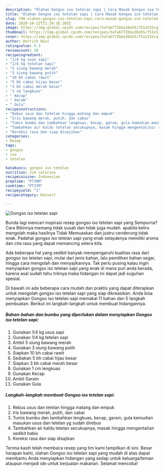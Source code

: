 ```yaml
---
description: "Olahan Gongso iso tetelan sapi | Cara Masak Gongso iso tetelan sapi Yang Lezat"
title: "Olahan Gongso iso tetelan sapi | Cara Masak Gongso iso tetelan sapi Yang Lezat"
slug: 798-olahan-gongso-iso-tetelan-sapi-cara-masak-gongso-iso-tetelan-sapi-yang-lezat
date: 2020-10-22T21:39:28.203Z
image: https://img-global.cpcdn.com/recipes/5afab772bba30a55/751x532cq70/gongso-iso-tetelan-sapi-foto-resep-utama.jpg
thumbnail: https://img-global.cpcdn.com/recipes/5afab772bba30a55/751x532cq70/gongso-iso-tetelan-sapi-foto-resep-utama.jpg
cover: https://img-global.cpcdn.com/recipes/5afab772bba30a55/751x532cq70/gongso-iso-tetelan-sapi-foto-resep-utama.jpg
author: Derrick Bass
ratingvalue: 4.3
reviewcount: 10
recipeingredient:
- "1/4 kg usus sapi"
- "1/4 kg tetelan sapi"
- "5 siung bawang merah"
- "3 siung bawang putih"
- "10 bh cabai rawit"
- "5 bh cabai hijau besar"
- "3 bh cabai merah besar"
- "1 cm lengkuas"
- " Kecap"
- " Garam"
- " Gula"
recipeinstructions:
- "Rebus usus dan tetelan hingga matang dan empuk"
- "Iris bawang merah, putih, dan cabai"
- "Tumis bumbu dan tambahkan lengkuas, kecap, garam, gula kemudian masukan usus dan tetelan yg sudah direbus"
- "Tambahkan air kaldu tetelan secukupnya, masak hingga mengental/air sedikit habis"
- "Koreksi rasa dan siap disajikan"
categories:
- Resep
tags:
- gongso
- iso
- tetelan

katakunci: gongso iso tetelan 
nutrition: 224 calories
recipecuisine: Indonesian
preptime: "PT38M"
cooktime: "PT37M"
recipeyield: "1"
recipecategory: Dessert

---
```



![Gongso iso tetelan sapi](https://img-global.cpcdn.com/recipes/5afab772bba30a55/751x532cq70/gongso-iso-tetelan-sapi-foto-resep-utama.jpg)

Bunda lagi mencari inspirasi resep gongso iso tetelan sapi yang Sempurna? Cara Bikinnya memang tidak susah dan tidak juga mudah. apabila keliru mengolah maka hasilnya Tidak Memuaskan dan justru cenderung tidak enak. Padahal gongso iso tetelan sapi yang enak selayaknya memiliki aroma dan cita rasa yang dapat memancing selera kita.

Ada beberapa hal yang sedikit banyak mempengaruhi kualitas rasa dari gongso iso tetelan sapi, mulai dari jenis bahan, lalu pemilihan bahan segar, hingga cara mengolah dan menyajikannya. Tak perlu pusing kalau ingin menyiapkan gongso iso tetelan sapi yang enak di mana pun anda berada, karena asal sudah tahu triknya maka hidangan ini dapat jadi suguhan spesial.




Di bawah ini ada beberapa cara mudah dan praktis yang dapat diterapkan untuk mengolah gongso iso tetelan sapi yang siap dikreasikan. Anda bisa menyiapkan Gongso iso tetelan sapi memakai 11 bahan dan 5 langkah pembuatan. Berikut ini langkah-langkah untuk membuat hidangannya.

<!--inarticleads1-->

##### Bahan-bahan dan bumbu yang diperlukan dalam menyiapkan Gongso iso tetelan sapi:

1. Gunakan 1/4 kg usus sapi
1. Gunakan 1/4 kg tetelan sapi
1. Ambil 5 siung bawang merah
1. Gunakan 3 siung bawang putih
1. Siapkan 10 bh cabai rawit
1. Sediakan 5 bh cabai hijau besar
1. Siapkan 3 bh cabai merah besar
1. Gunakan 1 cm lengkuas
1. Gunakan  Kecap
1. Ambil  Garam
1. Gunakan  Gula




<!--inarticleads2-->

##### Langkah-langkah membuat Gongso iso tetelan sapi:

1. Rebus usus dan tetelan hingga matang dan empuk
1. Iris bawang merah, putih, dan cabai
1. Tumis bumbu dan tambahkan lengkuas, kecap, garam, gula kemudian masukan usus dan tetelan yg sudah direbus
1. Tambahkan air kaldu tetelan secukupnya, masak hingga mengental/air sedikit habis
1. Koreksi rasa dan siap disajikan




Terima kasih telah membaca resep yang tim kami tampilkan di sini. Besar harapan kami, olahan Gongso iso tetelan sapi yang mudah di atas dapat membantu Anda menyiapkan hidangan yang sedap untuk keluarga/teman ataupun menjadi ide untuk berjualan makanan. Selamat mencoba!
